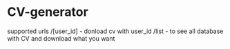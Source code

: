 # CV-generator
supported urls 
/[user_id] - donload cv with user_id
/list - to see all database with CV and download what you want
